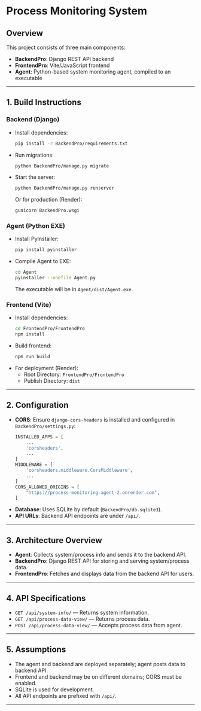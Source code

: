 # Process Monitoring System

## Overview
This project consists of three main components:
- **BackendPro**: Django REST API backend
- **FrontendPro**: Vite/JavaScript frontend
- **Agent**: Python-based system monitoring agent, compiled to an executable

---

## 1. Build Instructions

### Backend (Django)
- Install dependencies:
  ```sh
  pip install -r BackendPro/requirements.txt
  ```
- Run migrations:
  ```sh
  python BackendPro/manage.py migrate
  ```
- Start the server:
  ```sh
  python BackendPro/manage.py runserver
  ```
  Or for production (Render):
  ```sh
  gunicorn BackendPro.wsgi
  ```

### Agent (Python EXE)
- Install PyInstaller:
  ```sh
  pip install pyinstaller
  ```
- Compile Agent to EXE:
  ```sh
  cd Agent
  pyinstaller --onefile Agent.py
  ```
  The executable will be in `Agent/dist/Agent.exe`.

### Frontend (Vite)
- Install dependencies:
  ```sh
  cd FrontendPro/FrontendPro
  npm install
  ```
- Build frontend:
  ```sh
  npm run build
  ```
- For deployment (Render):
  - Root Directory: `FrontendPro/FrontendPro`
  - Publish Directory: `dist`

---

## 2. Configuration
- **CORS**: Ensure `django-cors-headers` is installed and configured in `BackendPro/settings.py`:
  ```python
  INSTALLED_APPS = [
      ...
      'corsheaders',
      ...
  ]
  MIDDLEWARE = [
      'corsheaders.middleware.CorsMiddleware',
      ...
  ]
  CORS_ALLOWED_ORIGINS = [
      "https://process-monitoring-agent-2.onrender.com",
  ]
  ```
- **Database**: Uses SQLite by default (`BackendPro/db.sqlite3`).
- **API URLs**: Backend API endpoints are under `/api/`.

---

## 3. Architecture Overview
- **Agent**: Collects system/process info and sends it to the backend API.
- **BackendPro**: Django REST API for storing and serving system/process data.
- **FrontendPro**: Fetches and displays data from the backend API for users.

---

## 4. API Specifications
- `GET /api/system-info/` — Returns system information.
- `GET /api/process-data-view/` — Returns process data.
- `POST /api/process-data-view/` — Accepts process data from agent.

---

## 5. Assumptions
- The agent and backend are deployed separately; agent posts data to backend API.
- Frontend and backend may be on different domains; CORS must be enabled.
- SQLite is used for development.
- All API endpoints are prefixed with `/api/`.

---

<!-- ## 6. Useful Links
- [Django Documentation](https://docs.djangoproject.com/)
- [Vite Documentation](https://vitejs.dev/)
- [PyInstaller Documentation](https://pyinstaller.org/)
- [django-cors-headers](https://github.com/adamchainz/django-cors-headers) -->
